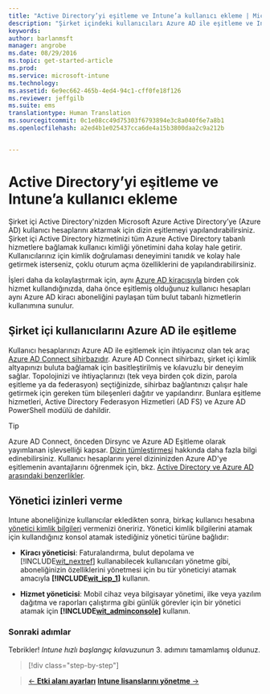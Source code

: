 ```yaml
---
title: "Active Directory’yi eşitleme ve Intune’a kullanıcı ekleme | Microsoft Intune"
description: "Şirket içindeki kullanıcıları Azure AD ile eşitleme ve Intune aboneliğiniz için yönetici izinleri verme işlemleri açıklanır"
keywords: 
author: barlanmsft
manager: angrobe
ms.date: 08/29/2016
ms.topic: get-started-article
ms.prod: 
ms.service: microsoft-intune
ms.technology: 
ms.assetid: 6e9ec662-465b-4ed4-94c1-cff0fe18f126
ms.reviewer: jeffgilb
ms.suite: ems
translationtype: Human Translation
ms.sourcegitcommit: 0c1e08cc49d75303f6793894e3c8a040f6e7a8b1
ms.openlocfilehash: a2ed4b1e025437cca6de4a15b3800daa2c9a212b


---
```



# Active Directory’yi eşitleme ve Intune’a kullanıcı ekleme
Şirket içi Active Directory'nizden Microsoft Azure Active Directory’ye (Azure AD) kullanıcı hesaplarını aktarmak için dizin eşitlemeyi yapılandırabilirsiniz. Şirket içi Active Directory hizmetinizi tüm Azure Active Directory tabanlı hizmetlere bağlamak kullanıcı kimliği yönetimini daha kolay hale getirir. Kullanıcılarınız için kimlik doğrulaması deneyimini tanıdık ve kolay hale getirmek isterseniz, çoklu oturum açma özelliklerini de yapılandırabilirsiniz.

İşleri daha da kolaylaştırmak için, aynı [Azure AD kiracısıyla](http://technet.microsoft.com/library/jj573650.aspx#BKMK_WhatIsAnAzureADTenant) birden çok hizmet kullandığınızda, daha önce eşitlemiş olduğunuz kullanıcı hesapları aynı Azure AD kiracı aboneliğini paylaşan tüm bulut tabanlı hizmetlerin kullanımına sunulur.

## Şirket içi kullanıcılarını Azure AD ile eşitleme
Kullanıcı hesaplarınızı Azure AD ile eşitlemek için ihtiyacınız olan tek araç [Azure AD Connect sihirbazıdır](https://www.microsoft.com/download/details.aspx?id=47594). Azure AD Connect sihirbazı, şirket içi kimlik altyapınızı buluta bağlamak için basitleştirilmiş ve kılavuzlu bir deneyim sağlar.  Topolojinizi ve ihtiyaçlarınızı (tek veya birden çok dizin, parola eşitleme ya da federasyon) seçtiğinizde, sihirbaz bağlantınızı çalışır hale getirmek için gereken tüm bileşenleri dağıtır ve yapılandırır. Bunlara eşitleme hizmetleri, Active Directory Federasyon Hizmetleri (AD FS) ve Azure AD PowerShell modülü de dahildir.

> [!TIP]
> Azure AD Connect, önceden Dirsync ve Azure AD Eşitleme olarak yayımlanan işlevselliği kapsar. [Dizin tümleştirmesi](http://technet.microsoft.com/library/jj573653.aspx) hakkında daha fazla bilgi edinebilirsiniz. Kullanıcı hesaplarını yerel dizininizden Azure AD'ye eşitlemenin avantajlarını öğrenmek için, bkz. [Active Directory ve Azure AD arasındaki benzerlikler](http://technet.microsoft.com/library/dn518177.aspx).

## Yönetici izinleri verme
Intune aboneliğinize kullanıcılar ekledikten sonra, birkaç kullanıcı hesabına [yönetici kimlik bilgileri](administrative-accounts-websites-perms.md) vermenizi öneririz. Yönetici kimlik bilgilerini atamak için kullandığınız konsol atamak istediğiniz yönetici türüne bağlıdır:

-   **Kiracı yöneticisi**: Faturalandırma, bulut depolama ve [!INCLUDE[wit_nextref](../includes/wit_nextref_md.md)] kullanabilecek kullanıcıları yönetme gibi, aboneliğinizin özelliklerini yönetmesi için bu tür yöneticiyi atamak amacıyla **[!INCLUDE[wit_icp_1](../includes/wit_icp_1_md.md)]** kullanın.

-   **Hizmet yöneticisi**: Mobil cihaz veya bilgisayar yönetimi, ilke veya yazılım dağıtma ve raporları çalıştırma gibi günlük görevler için bir yönetici atamak için **[!INCLUDE[wit_adminconsole](../includes/wit_adminconsole_md.md)]** kullanın.


### Sonraki adımlar
Tebrikler! *Intune hızlı başlangıç kılavuzunun* 3. adımını tamamlamış oldunuz.

>[!div class="step-by-step"]

>[&larr; **Etki alanı ayarları**](.\start-with-a-paid-subscription-to-microsoft-intune-step-2.md)     [**Intune lisanslarını yönetme** &rarr;](.\start-with-a-paid-subscription-to-microsoft-intune-step-4.md)  



<!--HONumber=Aug16_HO5-->


